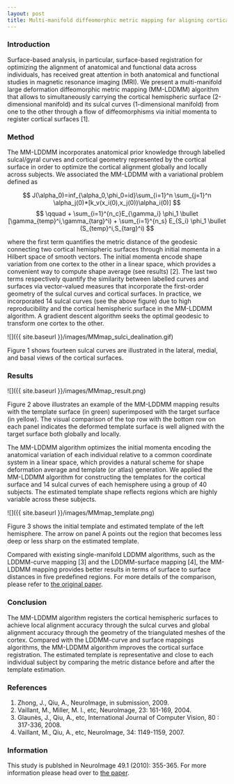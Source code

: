```yaml
---
layout: post
title: Multi-manifold diffeomorphic metric mapping for aligning cortical hemispheric surfaces
---
```

<script src="https://cdn.mathjax.org/mathjax/latest/MathJax.js?config=TeX-AMS-MML_HTMLorMML"></script>
### Introduction

Surface-based analysis, in particular, surface-based registration for optimizing the alignment of anatomical and functional data across individuals, has received great attention in both anatomical and functional studies in magnetic resonance imaging (MRI). We present a multi-manifold large deformation diffeomorphic metric mapping (MM-LDDMM) algorithm that allows to simultaneously carrying the cortical hemispheric surface (2-dimensional manifold) and its sulcal curves (1-dimensional manifold) from one to the other through a flow of diffeomorphisms via initial momenta to register cortical surfaces [1].

### Method

The MM-LDDMM incorporates anatomical prior knowledge through labelled sulcal/gyral curves and cortical geometry represented by the cortical surface in order to optimize the cortical alignment globally and locally across subjects. We associated the MM-LDDMM with a variational problem defined as 

$$ J(\alpha_0)=inf_{\alpha_0,\phi_0=id}\sum_{i=1}^n \sum_{j=1}^n \alpha_j(0)*[k_v(x_i(0),x_j(0))\alpha_i(0)] $$
$$ \qquad  + \sum_{i=1}^{n_c}E_{\gamma_i} \phi_1 \bullet [\gamma_{temp}^i,\gamma_{targ}^i) + \sum_{i=1}^{n_s} E_{S_i} \phi_1 \bullet (S_{temp}^i,S_{targ}^i)  $$
              
where the first term quantifies the metric distance of the geodesic connecting two cortical hemispheric surfaces through initial momenta in a Hilbert space of smooth vectors. The initial momenta encode shape variation from one cortex to the other in a linear space, which provides a convenient way to compute shape average (see results) [2]. The last two terms respectively quantify the similarity between labelled curves and surfaces via vector-valued measures that incorporate the first-order geometry of the sulcal curves and cortical surfaces. In practice, we incorporated 14 sulcal curves (see the above figure) due to high reproducibility and the cortical hemispheric surface in the MM-LDDMM algorithm. A gradient descent algorithm seeks the optimal geodesic to transform one cortex to the other.

![]({{ site.baseurl }}/images/MMmap_sulci_dealination.gif)

Figure 1 shows fourteen sulcal curves are illustrated in the lateral, medial, and basal views of the cortical surfaces.

### Results
![]({{ site.baseurl }}/images/MMmap_result.png)

Figure 2 above illustrates an example of the MM-LDDMM mapping results with the template surface (in green) superimposed with the target surface (in yellow). The visual comparison of the top row with the bottom row on each panel indicates the deformed template surface is well aligned with the target surface both globally and locally. 

The MM-LDDMM algorithm optimizes the initial momenta encoding the anatomical variation of each individual relative to a common coordinate system in a linear space, which provides a natural scheme for shape deformation average and template (or atlas) generation. We applied the MM-LDDMM algorithm for constructing the templates for the cortical surface and 14 sulcal curves of each hemisphere using a group of 40 subjects. The estimated template shape reflects regions which are highly variable across these subjects. 

![]({{ site.baseurl }}/images/MMmap_template.png)

Figure 3 shows the initial template and estimated template of the left hemisphere. The arrow on panel A points out the region that becomes less deep or less sharp on the estimated template. 

Compared with existing single-manifold LDDMM algorithms, such as the LDDMM-curve mapping [3] and the LDDMM-surface mapping [4], the MM-LDDMM mapping provides better results in terms of surface to surface distances in five predefined regions. For more details of the comparison, please refer to [the original paper](http://dx.doi.org/10.1016/j.neuroimage.2009.08.026).

### Conclusion

The MM-LDDMM algorithm registers the cortical hemispheric surfaces to achieve local alignment accuracy through the sulcal curves and global alignment accuracy through the geometry of the triangulated meshes of the cortex. Compared with the LDDMM-curve and surface mappings algorithms, the MM-LDDMM algorithm improves the cortical surface registration. The estimated template is representative and close to each individual subject by comparing the metric distance before and after the template estimation. 

### References
1. Zhong, J., Qiu, A., NeuroImage, in submission, 2009. 
2. Vaillant, M., Miller, M. I., etc, NeuroImage, 23: 161-169, 2004. 
3. Glaunès, J., Qiu, A., etc, International Journal of Computer Vision, 80 : 317-336, 2008.
4. Vaillant, M., Qiu, A., etc, NeuroImage, 34: 1149-1159, 2007.

### Information

This study is publshed in NeuroImage 49.1 (2010): 355-365. For more information please head over to [the paper](http://dx.doi.org/10.1016/j.neuroimage.2009.08.026).
